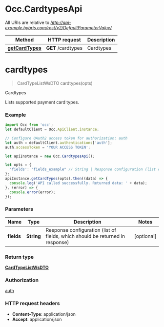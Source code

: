# Occ.CardtypesApi

All URIs are relative to *http://api-example.hybris.com/rest/v2/DefaultParameterValue/*

Method | HTTP request | Description
------------- | ------------- | -------------
[**getCardTypes**](CardtypesApi.md#getCardTypes) | **GET** /cardtypes | Cardtypes


<a name="cardtypes"></a>
# **cardtypes**
> CardTypeListWsDTO cardtypes(opts)

Cardtypes

Lists supported payment card types. 

### Example
```javascript
import Occ from 'occ';
let defaultClient = Occ.ApiClient.instance;

// Configure OAuth2 access token for authorization: auth
let auth = defaultClient.authentications['auth'];
auth.accessToken = 'YOUR ACCESS TOKEN';

let apiInstance = new Occ.CardtypesApi();

let opts = { 
  'fields': "fields_example" // String | Response configuration (list of fields, which should be returned in response)
};
apiInstance.getCardTypes(opts).then((data) => {
  console.log('API called successfully. Returned data: ' + data);
}, (error) => {
  console.error(error);
});

```

### Parameters

Name | Type | Description  | Notes
------------- | ------------- | ------------- | -------------
 **fields** | **String**| Response configuration (list of fields, which should be returned in response) | [optional] 

### Return type

[**CardTypeListWsDTO**](CardTypeListWsDTO.md)

### Authorization

[auth](../README.md#auth)

### HTTP request headers

 - **Content-Type**: application/json
 - **Accept**: application/json

